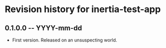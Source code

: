 # Revision history for inertia-test-app

## 0.1.0.0 -- YYYY-mm-dd

* First version. Released on an unsuspecting world.
